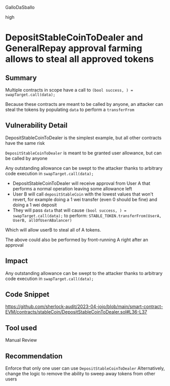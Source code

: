 GalloDaSballo

high

# DepositStableCoinToDealer and GeneralRepay approval farming allows to steal all approved tokens

## Summary

Multiple contracts in scope have a call to `(bool success, ) = swapTarget.call(data);`

Because these contracts are meant to be called by anyone, an attacker can steal the tokens by populating `data` to perform a `transferFrom`

## Vulnerability Detail

DepositStableCoinToDealer is the simplest example, but all other contracts have the same risk

`DepositStableCoinToDealer` is meant to be granted user allowance, but can be called by anyone

Any outstanding allowance can be swept to the attacker thanks to arbitrary code execution in `swapTarget.call(data);`

- DepositStableCoinToDealer will receive approval from User A that performs a normal operation leaving some allowance left
- User B will call `depositStableCoin` with the lowest values that won't revert, for example doing a 1 wei transfer (even 0 should be fine) and doing a 1 wei deposit 
- They will pass `data` that will cause `(bool success, ) = swapTarget.call(data);` to perform: `STABLE_TOKEN.transferFrom(UserA, UserB, allOfUserABalancer)`

Which will allow userB to steal all of A tokens.

The above could also be performed by front-running A right after an approval

## Impact

Any outstanding allowance can be swept to the attacker thanks to arbitrary code execution in `swapTarget.call(data);`

## Code Snippet

https://github.com/sherlock-audit/2023-04-jojo/blob/main/smart-contract-EVM/contracts/stableCoin/DepositStableCoinToDealer.sol#L36-L37

## Tool used

Manual Review

## Recommendation

Enforce that only one user can use `DepositStableCoinToDealer`
Alternatively, change the logic to remove the ability to sweep away tokens from other users
